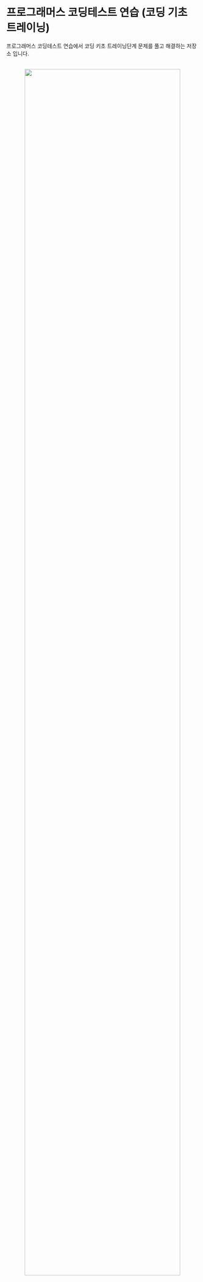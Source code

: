 # 프로그래머스 코딩테스트 연습 (코딩 기초 트레이닝)

프로그래머스 코딩테스트 연습에서 코딩 키초 트레이닝단계 문제를 풀고 해결하는 저장소 입니다.<br><br>

<p align= "center"><img src= "https://github.com/psh0121/programmers_codingTest_introductionToCodingTest/assets/65241463/f54cbdae-0c2d-4dac-9450-d878f1c06799" width="90%"></p>